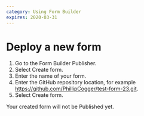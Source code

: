 ```yaml
---
category: Using Form Builder
expires: 2020-03-31
---
```


# Deploy a new form

1. Go to the Form Builder Publisher.
2. Select Create form.
3. Enter the name of your form.
4. Enter the GitHub repository location, for example https://github.com/PhillipCogger/test-form-23.git.
5. Select Create form.

Your created form will not be Published yet.